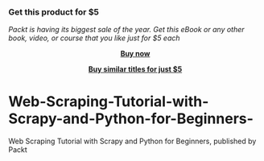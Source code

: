 
### Get this product for $5

<i>Packt is having its biggest sale of the year. Get this eBook or any other book, video, or course that you like just for $5 each</i>


<b><p align='center'>[Buy now](https://packt.link/9781804615317)</p></b>


<b><p align='center'>[Buy similar titles for just $5](https://subscription.packtpub.com/search)</p></b>


# Web-Scraping-Tutorial-with-Scrapy-and-Python-for-Beginners-
Web Scraping Tutorial with Scrapy and Python for Beginners, published by Packt
